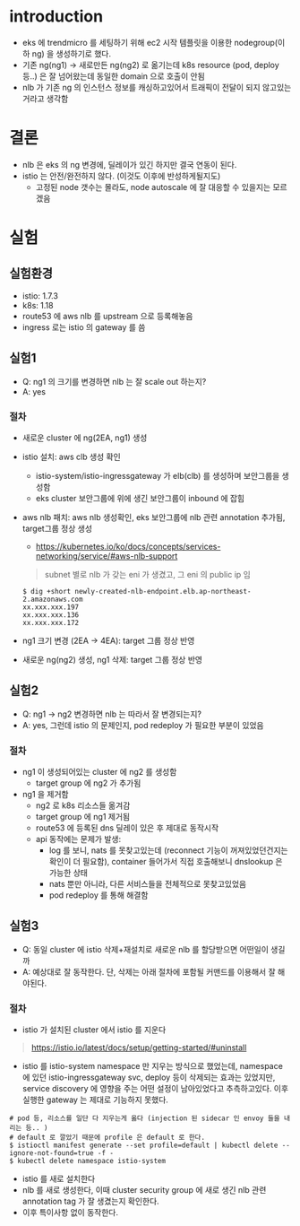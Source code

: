 # introduction
- eks 에 trendmicro 를 세팅하기 위해 ec2 시작 템플릿을 이용한 nodegroup(이하 ng) 을 생성하기로 했다.
- 기존 ng(ng1) -> 새로만든 ng(ng2) 로 옮기는데 k8s resource (pod, deploy 등..) 은 잘 넘어왔는데 동일한 domain 으로 호출이 안됨
- nlb 가 기존 ng 의 인스턴스 정보를 캐싱하고있어서 트래픽이 전달이 되지 않고있는거라고 생각함

# 결론
- nlb 은 eks 의 ng 변경에, 딜레이가 있긴 하지만 결국 연동이 된다.
- istio 는 안전/완전하지 않다. (이것도 이후에 반성하게될지도)
    - 고정된 node 갯수는 몰라도, node autoscale 에 잘 대응할 수 있을지는 모르겠음 

# 실험
## 실험환경
- istio: 1.7.3
- k8s: 1.18
- route53 에 aws nlb 를 upstream 으로 등록해놓음
- ingress 로는 istio 의 gateway 를 씀

## 실험1
- Q: ng1 의 크기를 변경하면 nlb 는 잘 scale out 하는지?
- A: yes
### 절차 
- 새로운 cluster 에 ng(2EA, ng1) 생성
- istio 설치: aws clb 생성 확인
    - istio-system/istio-ingressgateway 가 elb(clb) 를 생성하며 보안그룹을 생성함
    - eks cluster 보안그룹에 위에 생긴 보안그룹이 inbound 에 잡힘
- aws nlb 패치: aws nlb 생성확인, eks 보안그룹에 nlb 관련 annotation 추가됨, target그룹 정상 생성
    - https://kubernetes.io/ko/docs/concepts/services-networking/service/#aws-nlb-support

    > subnet 별로 nlb 가 갖는 eni 가 생겼고, 그 eni 의 public ip 임 
    ```
    $ dig +short newly-created-nlb-endpoint.elb.ap-northeast-2.amazonaws.com
    xx.xxx.xxx.197
    xx.xxx.xxx.136
    xx.xxx.xxx.172
    ```

- ng1 크기 변경 (2EA -> 4EA): target 그룹 정상 반영
- 새로운 ng(ng2) 생성, ng1 삭제: target 그룹 정상 반영

## 실험2
- Q: ng1 -> ng2 변경하면 nlb 는 따라서 잘 변경되는지?
- A: yes, 그런데 istio 의 문제인지, pod redeploy 가 필요한 부분이 있었음
### 절차
- ng1 이 생성되어있는 cluster 에 ng2 를 생성함
    - target group 에 ng2 가 추가됨 
- ng1 을 제거함
    - ng2 로 k8s 리소스들 옮겨감
    - target group 에 ng1 제거됨
    - route53 에 등록된 dns 딜레이 있은 후 제대로 동작시작 
    - api 동작에는 문제가 발생: 
        - log 를 보니, nats 를 못찾고있는데 (reconnect 기능이 꺼져있었던건지는 확인이 더 필요함), container 들어가서 직접 호출해보니 dnslookup 은 가능한 상태
        - nats 뿐만 아니라, 다른 서비스들을 전체적으로 못찾고있었음
        - pod redeploy 를 통해 해결함

## 실험3
- Q: 동일 cluster 에 istio 삭제+재설치로 새로운 nlb 를 할당받으면 어떤일이 생길까
- A: 예상대로 잘 동작한다. 단, 삭제는 아래 절차에 포함될 커맨드를 이용해서 잘 해야된다.

### 절차
- istio 가 설치된 cluster 에서 istio 를 지운다
> https://istio.io/latest/docs/setup/getting-started/#uninstall
- istio 를 istio-system namespace 만 지우는 방식으로 했었는데, namespace 에 있던 istio-ingressgateway svc, deploy 등이 삭제되는 효과는 있었지만, service discovery 에 영향을 주는 어떤 설정이 남아있었다고 추측하고있다. 이후 실행한 gateway 는 제대로 기능하지 못했다.
```
# pod 등, 리소스를 일단 다 지우는게 옳다 (injection 된 sidecar 인 envoy 들을 내리는 등.. )
# default 로 깔았기 때문에 profile 은 default 로 한다.
$ istioctl manifest generate --set profile=default | kubectl delete --ignore-not-found=true -f -
$ kubectl delete namespace istio-system
```
- istio 를 새로 설치한다
- nlb 를 새로 생성한다, 이때 cluster security group 에 새로 생긴 nlb 관련 annotation tag 가 잘 생겼는지 확인한다.
- 이후 특이사항 없이 동작한다.